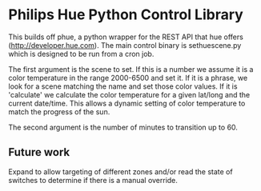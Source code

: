 # Philips Hue Python Control Library
This builds off phue, a python wrapper for the REST API that hue offers (http://developer.hue.com). The main control binary is sethuescene.py which is designed to be run from a cron job.

The first argument is the scene to set. If this is a number we assume it is a color temperature in the range 2000-6500 and set it. If it is a phrase, we look for a scene matching the name and set those color values. If it is 'calculate' we calculate the color temperature for a given lat/long and the current date/time. This allows a dynamic setting of color temperature to match the progress of the sun.

The second argument is the number of minutes to transition up to 60.

## Future work
Expand to allow targeting of different zones and/or read the state of switches to determine if there is a manual override.
